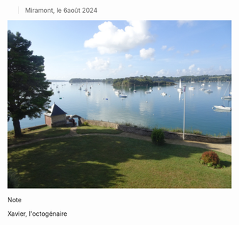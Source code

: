 > Miramont, le 6août 2024


![La Rance](https://github.com/awelvor/miramont/blob/main/assets/images/dir1/dir11/dir115/DSC04178.JPG?raw=true)

> [!NOTE]
> Xavier, l'octogénaire

